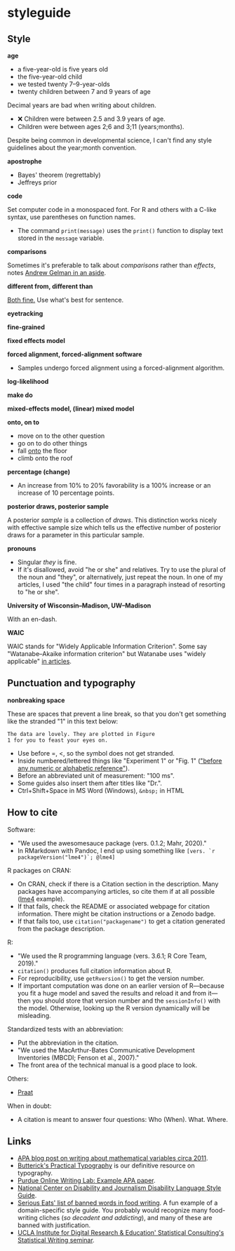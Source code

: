 # styleguide

## Style

**age**

* a five-year-old is five years old
* the five-year-old child
* we tested twenty 7–9-year-olds
* twenty children between 7 and 9 years of age

Decimal years are bad when writing about children.

* ❌ Children were between 2.5 and 3.9 years of age.
* Children were between ages 2;6 and 3;11 (years;months).

Despite being common in developmental science, I can't find any style guidelines about the year;month convention.

**apostrophe**

- Bayes' theorem (regrettably)
- Jeffreys prior

**code**

Set computer code in a monospaced font. For R and others with a C-like syntax, use parentheses on function names.

* The command `print(message)` uses the `print()` function to display text stored in the `message` variable.

**comparisons**

Sometimes it's preferable to talk about *comparisons* rather than *effects*, notes [Andrew Gelman in an aside](https://statmodeling.stat.columbia.edu/2013/03/01/why-big-effects-are-more-important-than-small-effects/).

**different from, different than**

[Both fine.](https://www.merriam-webster.com/words-at-play/different-from-or-different-than) Use what's best for sentence.

**eyetracking**

**fine-grained**

**fixed effects model**

**forced alignment, forced-alignment software**

* Samples undergo forced alignment using a forced-alignment algorithm.

**log-likelihood**

**make do**

**mixed-effects model, (linear) mixed model**

**onto, on to**

* move on to the other question
* go on to do other things
* fall [onto](https://www.merriam-webster.com/dictionary/onto) the floor
* climb onto the roof

**percentage (change)**

* An increase from 10% to 20% favorability is a 100% increase or an increase of 10 percentage points.

**posterior draws, posterior sample**

A posterior *sample* is a collection of *draws*. This distinction works nicely with effective sample size which tells us the effective number of posterior draws for a parameter in this particular sample. 

**pronouns**

* Singular *they* is fine. 
* If it's disallowed, avoid "he or she" and relatives. Try to use the plural of the noun and "they", or alternatively, just repeat the noun. In one of my articles, I used "the child" four times in a paragraph instead of resorting to "he or she".

**University of Wisconsin–Madison, UW–Madison**

With an en-dash.

**WAIC**

WAIC stands for "Widely Applicable Information Criterion". Some say "Watanabe–Akaike information criterion" but Watanabe uses "widely applicable" [in articles](https://arxiv.org/abs/1004.2316). 




## Punctuation and typography

**nonbreaking space**

These are spaces that prevent a line break, so that you don't get something like the stranded "1" in this text below:

```
The data are lovely. They are plotted in Figure
1 for you to feast your eyes on.
```

* Use before =, <, so the symbol does not get stranded.
* Inside numbered/lettered things like "Experiment 1" or "Fig. 1" (["before any numeric or alphabetic reference"](https://practicaltypography.com/nonbreaking-spaces.html)).
* Before an abbreviated unit of measurement: "100 ms".
* Some guides also insert them after titles like "Dr.".
* Ctrl+Shift+Space in MS Word (Windows), `&nbsp;` in HTML


## How to cite

Software:

* "We used the awesomesauce package (vers. 0.1.2; Mahr, 2020)."
* In RMarkdown with Pandoc, I end up using something like ``[vers. `r packageVersion("lme4")`; @lme4]``

R packages on CRAN: 

* On CRAN, check if there is a Citation section in the description. Many packages have accompanying articles, so cite them if at all possible ([lme4](https://cran.r-project.org/web/packages/lme4/citation.html) example). 
* If that fails, check the README or associated webpage for citation information. There might be citation instructions or a Zenodo badge. 
* If that fails too, use `citation("packagename")` to get a citation generated from the package description.

R:

* "We used the R programming language (vers. 3.6.1; R Core Team, 2019)."
* `citation()` produces full citation information about R.
* For reproducibility, use `getRversion()` to get the version number.
* If important computation was done on an earlier version of R—because you fit a huge model and saved the results and reload it and from it—then you should store that version number and the `sessionInfo()` with the model. Otherwise, looking up the R version dynamically will be misleading.

Standardized tests with an abbreviation:

* Put the abbreviation in the citation. 
* "We used the MacArthur-Bates Communicative Development Inventories (MBCDI; Fenson et al., 2007)."
* The front area of the technical manual is a good place to look.

Others:

* [Praat](http://www.fon.hum.uva.nl/paul/praat.html)

When in doubt:

* A citation is meant to answer four questions: Who (When). What. Where.


## Links

* [APA blog post on writing about mathematical variables circa 2011](https://blog.apastyle.org/apastyle/2011/08/the-grammar-of-mathematics-writing-about-variables.html).
* [Butterick's Practical Typography](https://practicaltypography.com/) is our definitive resource on typography.
* [Purdue Online Writing Lab: Example APA paper](https://owl.purdue.edu/owl/subject_specific_writing/writing_in_the_social_sciences/writing_in_psychology_experimental_report_writing/apa_sample_paper_experimental_psychology.html).
* [National Center on Disability and Journalism Disability Language Style Guide](https://ncdj.org/style-guide/).
* [Serious Eats' list of banned words in food writing](https://www.seriouseats.com/2019/08/our-updated-list-of-banned-words.html). A fun example of a domain-specific style guide. You probably would recognize many food-writing cliches (*so decadent and addicting*), and many of these are banned with justification.
* [UCLA Institute for Digital Research & Education' Statistical Consulting's Statistical Writing seminar](https://stats.idre.ucla.edu/other/mult-pkg/seminars/statistical-writing/).
